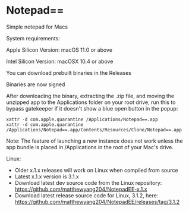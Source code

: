 # Notepad==
Simple notepad for Macs

System requirements:

Apple Silicon Version: macOS 11.0 or above

Intel Silicon Version: macOSX 10.4 or above

You can download prebuilt binaries in the Releases

Binaries are now signed

After downloading the binary, extracting the .zip file, and moving the unzipped app to the Applications folder on your root drive, run this to bypass gatekeeper if it doesn't show a blue open button in the popup:
```
xattr -d com.apple.quarantine /Applications/Notepad==.app
xattr -d com.apple.quarantine /Applications/Notepad==.app/Contents/Resources/Clone/Notepad==.app
```

Note: The feature of launching a new instance does not work unless the app bundle is placed in /Applications in the root of your Mac's drive.

Linux:
- Older x.1.x releases will work on Linux when compiled from source
- Latest x.1.x version is 3.1.x
- Download latest dev source code from the Linux repository: https://github.com/matthewyang204/NotepadEE-x.1.x
- Download latest release source code for Linux, 3.1.2, here: https://github.com/matthewyang204/NotepadEE/releases/tag/3.1.2
